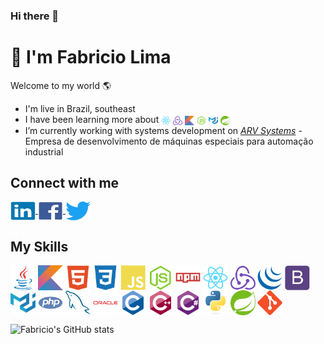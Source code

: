 <!--
**FabricioAdv/FabricioAdv** is a ✨ _special_ ✨ repository because its `README.md` (this file) appears on your GitHub profile.

Here are some ideas to get you started:

- 🔭 I’m currently working on ...
- 🌱 I’m currently learning ...
- 👯 I’m looking to collaborate on ...
- 🤔 I’m looking for help with ...
- 💬 Ask me about ...
- 📫 How to reach me: ...
- 😄 Pronouns: ...
- ⚡ Fun fact: ...
-->

### Hi there 🤙

# 🤖 I'm Fabricio Lima

Welcome to my world 🌎

- I'm live in Brazil, southeast
- I have been learning more about <img align="center" alt="react" height="15" width="15" src="https://raw.githubusercontent.com/devicons/devicon/master/icons/react/react-original.svg" style="max-width:100%;">  <img align="center" alt="redux" height="15" width="15" src="https://raw.githubusercontent.com/devicons/devicon/master/icons/redux/redux-original.svg" style="max-width:100%;">  <img align="center" alt="kotlin" height="15" width="15" src="https://raw.githubusercontent.com/devicons/devicon/master/icons/kotlin/kotlin-original.svg" style="max-width:100%;">  <img align="center" alt="nodejs" height="15" width="15" src="https://raw.githubusercontent.com/devicons/devicon/master/icons/nodejs/nodejs-original.svg" style="max-width:100%;">  <img align="center" alt="materialui" height="15" width="15" src="https://raw.githubusercontent.com/devicons/devicon/master/icons/materialui/materialui-original.svg" style="max-width:100%;">  <img align="center" alt="spring" height="15" width="15" src="https://raw.githubusercontent.com/devicons/devicon/master/icons/spring/spring-original.svg" style="max-width:100%;">
- I’m currently working with systems development on [*ARV Systems*](https://www.arvsystems.com.br/) - Empresa de desenvolvimento de máquinas especiais para automação industrial

## Connect with me
<a href="https://www.linkedin.com/in/fabricio-lima/" target="_blank"> <img align="center" alt="fabricio-linkedln" height="30" width="40" src="https://raw.githubusercontent.com/devicons/devicon/master/icons/linkedin/linkedin-original.svg" style="max-width:100%;">
</a>
<a href="https://www.facebook.com/fabricio.lima.adv" target="_blank"> <img align="center" alt="fabricio-facebook" height="30" width="40" src="https://raw.githubusercontent.com/devicons/devicon/master/icons/facebook/facebook-original.svg" style="max-width:100%;">
</a>
<a href="https://twitter.com/Fah_LC" target="_blank"> <img align="center" alt="fabricio-twitter" height="30" width="40" src="https://raw.githubusercontent.com/devicons/devicon/master/icons/twitter/twitter-original.svg" style="max-width:100%;">
</a>

## My Skills
<img align="center" alt="java" height="40" width="40" src="https://raw.githubusercontent.com/devicons/devicon/master/icons/java/java-original.svg" style="max-width:100%;">  <img align="center" alt="kotlin" height="40" width="40" src="https://raw.githubusercontent.com/devicons/devicon/master/icons/kotlin/kotlin-original.svg" style="max-width:100%;">  <img align="center" alt="html 5" height="40" width="40" src="https://raw.githubusercontent.com/devicons/devicon/master/icons/html5/html5-plain.svg" style="max-width:100%;">  <img align="center" alt="css 3" height="40" width="40" src="https://raw.githubusercontent.com/devicons/devicon/master/icons/css3/css3-plain.svg" style="max-width:100%;">  <img align="center" alt="javascript" height="40" width="40" src="https://raw.githubusercontent.com/devicons/devicon/master/icons/javascript/javascript-plain.svg" style="max-width:100%;">  <img align="center" alt="nodejs" height="40" width="40" src="https://raw.githubusercontent.com/devicons/devicon/master/icons/nodejs/nodejs-original.svg" style="max-width:100%;">  <img align="center" alt="npm" height="40" width="40" src="https://raw.githubusercontent.com/devicons/devicon/master/icons/npm/npm-original-wordmark.svg" style="max-width:100%;">  <img align="center" alt="react" height="40" width="40" src="https://raw.githubusercontent.com/devicons/devicon/master/icons/react/react-original.svg" style="max-width:100%;">  <img align="center" alt="redux" height="40" width="40" src="https://raw.githubusercontent.com/devicons/devicon/master/icons/redux/redux-original.svg" style="max-width:100%;">  <img align="center" alt="jquery" height="40" width="40" src="https://raw.githubusercontent.com/devicons/devicon/master/icons/jquery/jquery-original.svg" style="max-width:100%;">  <img align="center" alt="bootstrap" height="40" width="40" src="https://raw.githubusercontent.com/devicons/devicon/master/icons/bootstrap/bootstrap-plain.svg" style="max-width:100%;">  <img align="center" alt="materialui" height="40" width="40" src="https://raw.githubusercontent.com/devicons/devicon/master/icons/materialui/materialui-original.svg" style="max-width:100%;">  <img align="center" alt="php" height="40" width="40" src="https://raw.githubusercontent.com/devicons/devicon/master/icons/php/php-plain.svg" style="max-width:100%;">  <img align="center" alt="mysql" height="40" width="40" src="https://raw.githubusercontent.com/devicons/devicon/master/icons/mysql/mysql-plain.svg" style="max-width:100%;">  <img align="center" alt="oracle" height="40" width="40" src="https://raw.githubusercontent.com/devicons/devicon/master/icons/oracle/oracle-original.svg" style="max-width:100%;">  <img align="center" alt="c" height="40" width="40" src="https://raw.githubusercontent.com/devicons/devicon/master/icons/c/c-original.svg" style="max-width:100%;">  <img align="center" alt="c++" height="40" width="40" src="https://raw.githubusercontent.com/devicons/devicon/master/icons/cplusplus/cplusplus-original.svg" style="max-width:100%;">  <img align="center" alt="c#" height="40" width="40" src="https://raw.githubusercontent.com/devicons/devicon/master/icons/csharp/csharp-original.svg" style="max-width:100%;">  <img align="center" alt="python" height="40" width="40" src="https://raw.githubusercontent.com/devicons/devicon/master/icons/python/python-original.svg" style="max-width:100%;">  <img align="center" alt="spring" height="40" width="40" src="https://raw.githubusercontent.com/devicons/devicon/master/icons/spring/spring-original.svg" style="max-width:100%;">  <img align="center" alt="git" height="40" width="40" src="https://raw.githubusercontent.com/devicons/devicon/master/icons/git/git-original.svg" style="max-width:100%;">

![Fabricio's GitHub stats](https://github-readme-stats.vercel.app/api?username=FabricioAdv&show_icons=true&count_private=true&theme=dark)
